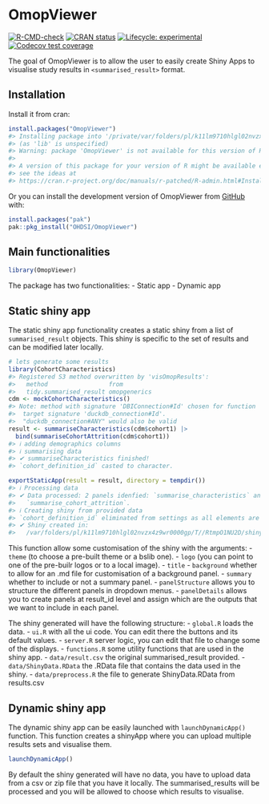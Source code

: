 
<!-- README.md is generated from README.Rmd. Please edit that file -->

# OmopViewer

<!-- badges: start -->

[![R-CMD-check](https://github.com/OHDSI/OmopViewer/actions/workflows/R-CMD-check.yaml/badge.svg)](https://github.com/OHDSI/OmopViewer/actions/workflows/R-CMD-check.yaml)
[![CRAN
status](https://www.r-pkg.org/badges/version/OmopViewer)](https://CRAN.R-project.org/package=OmopViewer)
[![Lifecycle:
experimental](https://img.shields.io/badge/lifecycle-experimental-orange.svg)](https://lifecycle.r-lib.org/articles/stages.html#experimental)
[![Codecov test
coverage](https://codecov.io/gh/OHDSI/OmopViewer/branch/main/graph/badge.svg)](https://app.codecov.io/gh/OHDSI/OmopViewer?branch=main)
<!-- badges: end -->

The goal of OmopViewer is to allow the user to easily create Shiny Apps
to visualise study results in `<summarised_result>` format.

## Installation

Install it from cran:

``` r
install.packages("OmopViewer")
#> Installing package into '/private/var/folders/pl/k11lm9710hlgl02nvzx4z9wr0000gp/T/RtmpuP5k7q/temp_libpath6f1aaa4d6b0'
#> (as 'lib' is unspecified)
#> Warning: package 'OmopViewer' is not available for this version of R
#> 
#> A version of this package for your version of R might be available elsewhere,
#> see the ideas at
#> https://cran.r-project.org/doc/manuals/r-patched/R-admin.html#Installing-packages
```

Or you can install the development version of OmopViewer from
[GitHub](https://github.com/OHDSI/OmopViewer) with:

``` r
install.packages("pak")
pak::pkg_install("OHDSI/OmopViewer")
```

## Main functionalities

``` r
library(OmopViewer)
```

The package has two functionalities: - Static app - Dynamic app

## Static shiny app

The static shiny app functionality creates a static shiny from a list of
`summarised_result` objects. This shiny is specific to the set of
results and can be modified later locally.

``` r
# lets generate some results
library(CohortCharacteristics)
#> Registered S3 method overwritten by 'visOmopResults':
#>   method                 from        
#>   tidy.summarised_result omopgenerics
cdm <- mockCohortCharacteristics()
#> Note: method with signature 'DBIConnection#Id' chosen for function 'dbExistsTable',
#>  target signature 'duckdb_connection#Id'.
#>  "duckdb_connection#ANY" would also be valid
result <- summariseCharacteristics(cdm$cohort1) |>
  bind(summariseCohortAttrition(cdm$cohort1))
#> ℹ adding demographics columns
#> ℹ summarising data
#> ✔ summariseCharacteristics finished!
#> `cohort_definition_id` casted to character.

exportStaticApp(result = result, directory = tempdir())
#> ℹ Processing data
#> ✔ Data processed: 2 panels idenfied: `summarise_characteristics` and
#>   `summarise_cohort_attrition`.
#> ℹ Creating shiny from provided data
#> `cohort_definition_id` eliminated from settings as all elements are NA.
#> ✔ Shiny created in:
#>   /var/folders/pl/k11lm9710hlgl02nvzx4z9wr0000gp/T//RtmpO1NU2D/shiny
```

This function allow some customisation of the shiny with the
arguments: - `theme` (to choose a pre-built theme or a bslib one). -
`logo` (you can point to one of the pre-builr logos or to a local
image). - `title` - `background` whether to allow for an .md file for
customisation of a background panel. - `summary` whether to include or
not a summary panel. - `panelStructure` allows you to structure the
different panels in dropdown menus. - `panelDetails` allows you to
create panels at result_id level and assign which are the outputs that
we want to include in each panel.

The shiny generated will have the following structure: - `global.R`
loads the data. - `ui.R` with all the ui code. You can edit there the
buttons and its default values. - `server.R` server logic, you can edit
that file to change some of the displays. - `functions.R` some utility
functions that are used in the shiny app. - `data/result.csv` the
original summarised_result provided. - `data/ShinyData.RData` the .RData
file that contains the data used in the shiny. - `data/preprocess.R` the
file to generate ShinyData.RData from results.csv

## Dynamic shiny app

The dynamic shiny app can be easily launched with `launchDynamicApp()`
function. This function creates a shinyApp where you can upload multiple
results sets and visualise them.

``` r
launchDynamicApp()
```

By default the shiny generated will have no data, you have to upload
data from a csv or zip file that you have it locally. The
summarised_results will be processed and you will be allowed to choose
which results to visualise.
